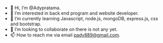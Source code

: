 - 👋 Hi, I’m @Adypratama.
- 👀 I’m interested in back end program and website developer.
- 🌱 I’m currently learning Javascript, node.js, mongoDB, express.js, css and bootstrap.
- 💞️ I’m looking to collaborate on there is not any yet.
- 📫 How to reach me via email pady889@gmail.com.

<!---
Adypratama/Adypratama is a ✨ special ✨ repository because its `README.md` (this file) appears on your GitHub profile.
You can click the Preview link to take a look at your changes.
--->
